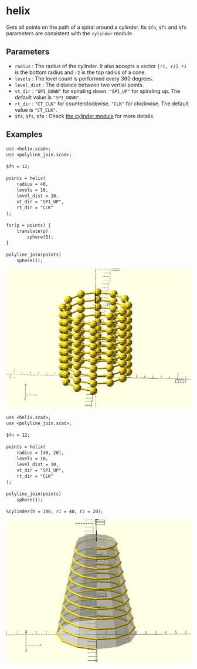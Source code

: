 # helix

Gets all points on the path of a spiral around a cylinder. Its `$fa`, `$fs` and `$fn` parameters are consistent with the `cylinder` module. 

## Parameters

- `radius` : The radius of the cylinder. It also accepts a vector `[r1, r2]`. `r1` is the bottom radius and `r2` is the top radius of a cone.
- `levels` : The level count is performed every 360 degrees. 
- `level_dist` : The distance between two vertial points.
- `vt_dir` : `"SPI_DOWN"` for spiraling down. `"SPI_UP"` for spiraling up. The default value is `"SPI_DOWN"`.
- `rt_dir` : `"CT_CLK"` for counterclockwise. `"CLK"` for clockwise. The default value is `"CT_CLK"`.
- `$fa`, `$fs`, `$fn` : Check [the cylinder module](https://en.wikibooks.org/wiki/OpenSCAD_User_Manual/Primitive_Solids#cylinder) for more details.

## Examples
    
	use <helix.scad>;
	use <polyline_join.scad>;
	
	$fn = 12;
	
	points = helix(
	    radius = 40, 
	    levels = 10, 
	    level_dist = 10, 
	    vt_dir = "SPI_UP", 
	    rt_dir = "CLK"
	);
	
	for(p = points) {
	    translate(p) 
		    sphere(5);
	}
	
	polyline_join(points)
	    sphere(1);

![helix](images/lib3x-helix-1.JPG)

	use <helix.scad>;
	use <polyline_join.scad>;

	$fn = 12;

	points = helix(
		radius = [40, 20], 
		levels = 10, 
		level_dist = 10, 
		vt_dir = "SPI_UP", 
		rt_dir = "CLK"
	);

	polyline_join(points)
	    sphere(1);

	%cylinder(h = 100, r1 = 40, r2 = 20);

![helix](images/lib3x-helix-2.JPG)
